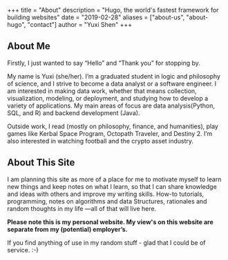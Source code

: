 +++
title = "About"
description = "Hugo, the world's fastest framework for building websites"
date = "2019-02-28"
aliases = ["about-us", "about-hugo", "contact"]
author = "Yuxi Shen"
+++


## About Me

Firstly, I just wanted to say “Hello” and “Thank you” for stopping by.

My name is Yuxi (she/her). I’m a graduated student in logic and philosophy of science, and I strive to become a data analyst or a software engineer. I am interested in making data work, whether that means collection, visualization, modeling, or deployment, and studying how to develop a variety of applications. My main areas of focus are data analysis(Python, SQL, and R) and backend development (Java). 

Outside work, I read (mostly on philosophy, finance, and humanities), play games like Kerbal Space Program, Octopath Traveler, and Destiny 2. I’m also interested in watching football and the crypto asset industry.



## About This Site


I am planning this site as more of a place for me to motivate myself to learn new things and keep notes on what I learn, so that I can share knowledge and ideas with others and improve my writing skills. How-to tutorials, programming, notes on algorithms and data Structures, rationales and random thoughts in my life —all of that will live here.

**Please note this is my personal website. My view's on this website are separate from my (potential) employer’s.**

If you find anything of use in my random stuff - glad that I could be of service. :-)